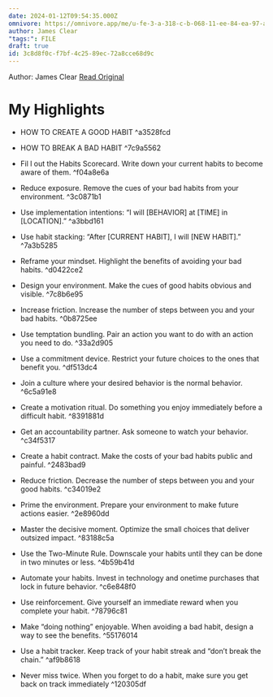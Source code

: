 ```yaml
---
date: 2024-01-12T09:54:35.000Z
omnivore: https://omnivore.app/me/u-fe-3-a-318-c-b-068-11-ee-84-ea-97-a-69-cdc-24-ff-habits-cheat--18cf7fc2e28
author: James Clear
"tags:": FILE
draft: true
id: 3c8d8f0c-f7bf-4c25-89ec-72a8cce68d9c
---
```


Author: James Clear
[Read Original](https://omnivore.app/attachments/u/fe3a318c-b068-11ee-84ea-97a69cdc24ff/HabitsCheatSheet.pdf)

# My Highlights

- HOW TO CREATE A GOOD HABIT ^a3528fcd

- HOW TO BREAK A BAD HABIT ^7c9a5562

- Fil l out the Habits Scorecard. Write down your current habits to become aware of them. ^f04a8e6a

- Reduce exposure. Remove the cues of your bad 
habits from your environment.  ^3c0871b1

- Use implementation intentions: “I will [BEHAVIOR] at
[TIME] in [LOCATION].” ^a3bbd161

- Use habit stacking: “After [CURRENT HABIT], I will 
[NEW HABIT].”
 ^7a3b5285

- Reframe your mindset. Highlight the benefits of
avoiding your bad habits.  ^d0422ce2

- Design your environment. Make the cues of good habits
obvious and visible.  ^7c8b6e95

- Increase friction. Increase the number of steps 
between you and your bad habits.  ^0b8725ee

- Use temptation bundling. Pair an action you want to do 
with an action you need to do.  ^33a2d905

- Use a commitment device. Restrict your future
choices to the ones that benefit you.  ^df513dc4

- Join a culture where your desired behavior is the normal
behavior.  ^6c5a91e8

- Create a motivation ritual. Do something you enjoy
immediately before a difficult habit.  ^8391881d

- Get an accountability partner. Ask someone to
watch your behavior.  ^c34f5317

- Create a habit contract. Make the costs of your bad
habits public and painful.  ^2483bad9

- Reduce friction. Decrease the number of steps between 
you and your good habits.  ^c34019e2

- Prime the environment. Prepare your environment to 
make future actions easier.  ^2e8960dd

- Master the decisive moment. Optimize the small choices
that deliver outsized impact. ^83188c5a

- Use the Two-Minute Rule. Downscale your habits until 
they can be done in two minutes or less.  ^4b59b41d

- Automate your habits. Invest in technology and onetime 
purchases that lock in future behavior.  ^c6e848f0

- Use reinforcement. Give yourself an immediate reward 
when you complete your habit.  ^78796c81

- Make “doing nothing” enjoyable. When avoiding a bad 
habit, design a way to see the benefits.  ^55176014

- Use a habit tracker. Keep track of your habit streak and
“don’t break the chain.” ^af9b8618

- Never miss twice. When you forget to do a habit, make sure 
you get back on track immediately ^120305df


